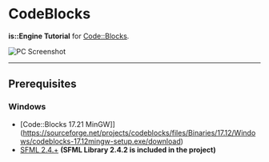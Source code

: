 # CodeBlocks
**is::Engine Tutorial** for [Code::Blocks](http://www.codeblocks.org/).

![PC Screenshot](https://i48.servimg.com/u/f48/20/16/75/27/tutori10.png)

---

## Prerequisites

### Windows
* [Code::Blocks 17.21 MinGW]](https://sourceforge.net/projects/codeblocks/files/Binaries/17.12/Windows/codeblocks-17.12mingw-setup.exe/download)
* [SFML 2.4.+](https://www.sfml-dev.org/download.php) **(SFML Library 2.4.2 is included in the project)**